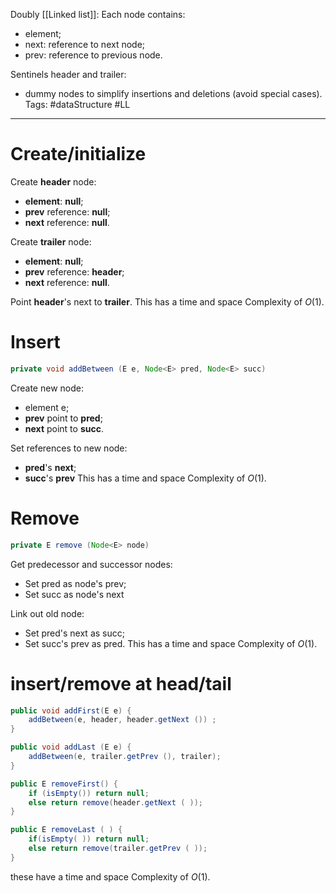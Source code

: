 Doubly [[Linked list]]:
Each node contains:
- element;
- next: reference to next node;
- prev: reference to previous node.

Sentinels header and trailer:
* dummy nodes to simplify insertions and deletions (avoid special cases).
Tags: #dataStructure #LL
___

# Create/initialize

Create **header** node:
- **element**: **null**;
- **prev** reference: **null**;
- **next** reference: **null**.

Create **trailer** node:
- **element**: **null**;
- **prev** reference: **header**;
- **next** reference: **null**.

Point **header**'s next to **trailer**.
This has a time and space Complexity of $O(1)$. 

# Insert
```java
private void addBetween (E e, Node<E> pred, Node<E> succ)
```
Create new node:
- element e;
- **prev** point to **pred**;
- **next** point to **succ**.

Set references to new node:
- **pred**'s **next**;
- **succ**'s **prev**
This has a time and space Complexity of $O(1)$. 

# Remove
```java
private E remove (Node<E> node)
```
Get predecessor and successor nodes:
- Set pred as node's prev;
- Set succ as node's next

Link out old node:
- Set pred's next as succ;
- Set succ's prev as pred.
This has a time and space Complexity of $O(1)$. 

# insert/remove at head/tail
```java
public void addFirst(E e) {
	addBetween(e, header, header.getNext ()) ;
}

public void addLast (E e) {
	addBetween(e, trailer.getPrev (), trailer);
}

public E removeFirst() {
	if (isEmpty()) return null;
	else return remove(header.getNext ( ));
}

public E removeLast ( ) {
	if(isEmpty( )) return null;
	else return remove(trailer.getPrev ( ));
}
```
these have a time and space Complexity of $O(1)$. 